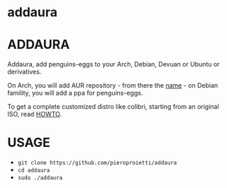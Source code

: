 # addaura


# ADDAURA
Addaura, add penguins-eggs to your Arch, Debian, Devuan or Ubuntu or derivatives.

On Arch, you will add AUR repository - from there the [name](./documentation/NAMING.md) - on Debian famility, you will add a ppa for penguins-eggs.

To get a complete customized distro like colibri, starting from an original ISO, read [HOWTO](./documentation/HOWTO.md).

# USAGE

* `git clone https://github.com/pieroproietti/addaura`
* `cd addaura`
* `sudo ./addaura`
